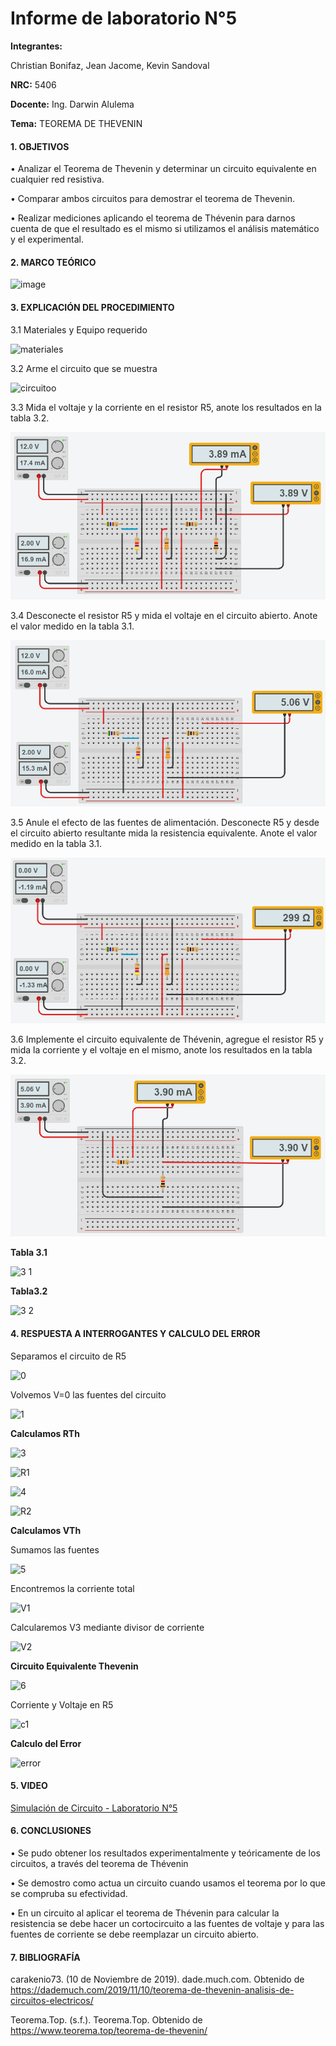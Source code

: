 # Informe de laboratorio N°5

**Integrantes:**

Christian Bonifaz, Jean Jacome, Kevin Sandoval

**NRC:** 5406

**Docente:** Ing. Darwin Alulema

**Tema:** TEOREMA DE THEVENIN

#### 1. OBJETIVOS 

• Analizar el Teorema de Thevenin y determinar un circuito equivalente en cualquier red resistiva.

• Comparar ambos circuitos para demostrar el teorema de Thevenin.

• Realizar mediciones aplicando el teorema de Thévenin para darnos cuenta de que el resultado es el mismo si utilizamos el análisis matemático y el experimental.

#### 2. MARCO TEÓRICO 

![image](https://user-images.githubusercontent.com/85208164/126564281-8aa0e3a6-078e-45c0-ac6a-da8469a56989.png)

#### 3. EXPLICACIÓN DEL PROCEDIMIENTO

3.1 Materiales y Equipo requerido

![materiales](https://user-images.githubusercontent.com/84586968/126590985-29842eb0-b735-4c54-b4b8-e94ba825fe75.PNG)

3.2 Arme el circuito que se muestra

![circuitoo](https://user-images.githubusercontent.com/84586968/126590916-5100025d-cc04-4330-a8b4-ea2c598b39d6.PNG)

3.3 Mida el voltaje y la corriente en el resistor R5, anote los resultados en la tabla 3.2.

<img src="imagenes/th1.png">

3.4 Desconecte el resistor R5 y mida el voltaje en el circuito abierto. Anote el valor medido en la tabla 3.1.

<img src="imagenes/th2.png">

3.5 Anule el efecto de las fuentes de alimentación. Desconecte R5 y desde el circuito abierto resultante mida la resistencia equivalente. Anote el valor medido en la tabla 3.1.

<img src="imagenes/th3.png">

3.6 Implemente el circuito equivalente de Thévenin, agregue el resistor R5 y mida la corriente y el voltaje en el mismo, anote los resultados en la tabla 3.2.

<img src="imagenes/th4.png">

**Tabla 3.1**

![3 1](https://user-images.githubusercontent.com/84586968/126732655-6cfb5c9b-b8ab-48b9-a9e8-52d5ae3f551c.PNG)

**Tabla3.2**

![3 2](https://user-images.githubusercontent.com/84586968/126732660-46643729-35f3-4640-9d62-a5a3a81b2462.PNG)

#### 4. RESPUESTA A INTERROGANTES Y CALCULO DEL ERROR

Separamos el circuito de R5

![0](https://user-images.githubusercontent.com/84586968/126592041-91cbfd14-7300-41e2-ab21-3af9dbd045f4.png)

Volvemos V=0 las fuentes del circuito

![1](https://user-images.githubusercontent.com/84586968/126592042-87b73928-103b-4c5f-9cc4-8fb81c1871f4.PNG)

**Calculamos RTh**

![3](https://user-images.githubusercontent.com/84586968/126592044-213d5722-6e7a-4574-bfbb-1fe532ad160c.PNG)

![R1](https://user-images.githubusercontent.com/84586968/126592613-a723d3df-8422-4568-adcd-9f672a1b629f.PNG)

![4](https://user-images.githubusercontent.com/84586968/126592045-15f129b6-c1e8-4ffc-bd3b-0f518a438d8e.PNG)

![R2](https://user-images.githubusercontent.com/84586968/126732802-864a61b7-b979-452c-abfd-6c75b10beace.PNG)

**Calculamos VTh**

Sumamos las fuentes

![5](https://user-images.githubusercontent.com/84586968/126592035-0772cea9-5384-4214-96c4-30f944294dc3.PNG)

Encontremos la corriente total

![V1](https://user-images.githubusercontent.com/84586968/126592615-44b0e59b-b9b8-4cdb-a714-e6fb882e0234.PNG)

Calcularemos V3 mediante divisor de corriente

![V2](https://user-images.githubusercontent.com/84586968/126592616-98528b8b-5bc1-48cd-b86c-6c509ff68709.PNG)

**Circuito Equivalente Thevenin**

![6](https://user-images.githubusercontent.com/84586968/126732805-72ffcdc9-353b-473e-99b6-722f3ae5d369.PNG)

Corriente  y Voltaje en R5

![c1](https://user-images.githubusercontent.com/84586968/126732818-5841a82d-d5f5-455b-9927-f8c38dcd46f3.PNG)

**Calculo del Error**

![error](https://user-images.githubusercontent.com/84586968/126732822-caed35c5-71a1-411d-9b4e-7e32813255aa.PNG)



#### 5. VIDEO

[Simulación de Circuito - Laboratorio N°5](https://youtu.be/bVro6s2FmYk "Simulación de Circuito - Laboratorio N°5")

#### 6. CONCLUSIONES 

• Se pudo obtener los resultados experimentalmente y teóricamente de los circuitos, a través del teorema de Thévenin

• Se demostro como actua un circuito cuando usamos el teorema por lo que se compruba su efectividad.

• En un circuito al aplicar el teorema de Thévenin para calcular la resistencia se debe hacer un cortocircuito a las fuentes de voltaje y para las fuentes de corriente se debe reemplazar un circuito abierto. 


#### 7. BIBLIOGRAFÍA

carakenio73. (10 de Noviembre de 2019). dade.much.com. Obtenido de https://dademuch.com/2019/11/10/teorema-de-thevenin-analisis-de-circuitos-electricos/

Teorema.Top. (s.f.). Teorema.Top. Obtenido de https://www.teorema.top/teorema-de-thevenin/


